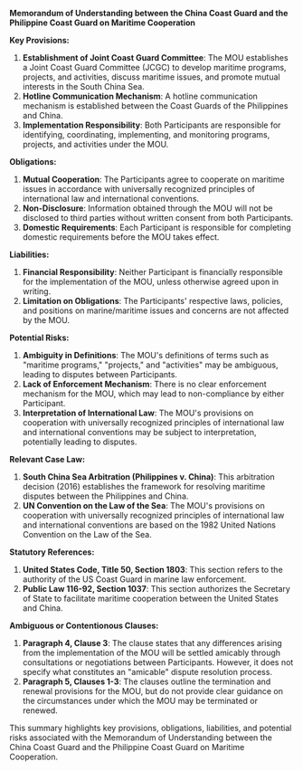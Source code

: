 **Memorandum of Understanding between the China Coast Guard and the Philippine Coast Guard on Maritime Cooperation**

**Key Provisions:**

1. **Establishment of Joint Coast Guard Committee**: The MOU establishes a Joint Coast Guard Committee (JCGC) to develop maritime programs, projects, and activities, discuss maritime issues, and promote mutual interests in the South China Sea.
2. **Hotline Communication Mechanism**: A hotline communication mechanism is established between the Coast Guards of the Philippines and China.
3. **Implementation Responsibility**: Both Participants are responsible for identifying, coordinating, implementing, and monitoring programs, projects, and activities under the MOU.

**Obligations:**

1. **Mutual Cooperation**: The Participants agree to cooperate on maritime issues in accordance with universally recognized principles of international law and international conventions.
2. **Non-Disclosure**: Information obtained through the MOU will not be disclosed to third parties without written consent from both Participants.
3. **Domestic Requirements**: Each Participant is responsible for completing domestic requirements before the MOU takes effect.

**Liabilities:**

1. **Financial Responsibility**: Neither Participant is financially responsible for the implementation of the MOU, unless otherwise agreed upon in writing.
2. **Limitation on Obligations**: The Participants' respective laws, policies, and positions on marine/maritime issues and concerns are not affected by the MOU.

**Potential Risks:**

1. **Ambiguity in Definitions**: The MOU's definitions of terms such as "maritime programs," "projects," and "activities" may be ambiguous, leading to disputes between Participants.
2. **Lack of Enforcement Mechanism**: There is no clear enforcement mechanism for the MOU, which may lead to non-compliance by either Participant.
3. **Interpretation of International Law**: The MOU's provisions on cooperation with universally recognized principles of international law and international conventions may be subject to interpretation, potentially leading to disputes.

**Relevant Case Law:**

1. **South China Sea Arbitration (Philippines v. China)**: This arbitration decision (2016) establishes the framework for resolving maritime disputes between the Philippines and China.
2. **UN Convention on the Law of the Sea**: The MOU's provisions on cooperation with universally recognized principles of international law and international conventions are based on the 1982 United Nations Convention on the Law of the Sea.

**Statutory References:**

1. **United States Code, Title 50, Section 1803**: This section refers to the authority of the US Coast Guard in marine law enforcement.
2. **Public Law 116-92, Section 1037**: This section authorizes the Secretary of State to facilitate maritime cooperation between the United States and China.

**Ambiguous or Contentionous Clauses:**

1. **Paragraph 4, Clause 3**: The clause states that any differences arising from the implementation of the MOU will be settled amicably through consultations or negotiations between Participants. However, it does not specify what constitutes an "amicable" dispute resolution process.
2. **Paragraph 5, Clauses 1-3**: The clauses outline the termination and renewal provisions for the MOU, but do not provide clear guidance on the circumstances under which the MOU may be terminated or renewed.

This summary highlights key provisions, obligations, liabilities, and potential risks associated with the Memorandum of Understanding between the China Coast Guard and the Philippine Coast Guard on Maritime Cooperation.